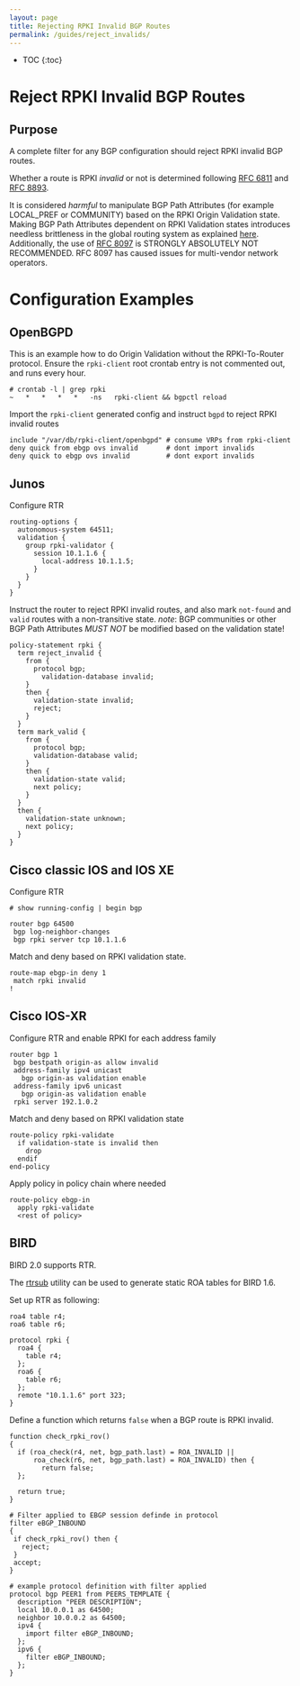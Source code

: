 ```yaml
---
layout: page
title: Rejecting RPKI Invalid BGP Routes
permalink: /guides/reject_invalids/
---
```


* TOC
{:toc}

# Reject RPKI Invalid BGP Routes

## Purpose

A complete filter for any BGP configuration should reject RPKI invalid BGP routes.

Whether a route is RPKI *invalid* or not is determined following [RFC 6811](https://tools.ietf.org/html/rfc6811) and [RFC 8893](https://tools.ietf.org/html/rfc8893).

It is considered *harmful* to manipulate BGP Path Attributes (for example LOCAL_PREF or COMMUNITY) based on the RPKI Origin Validation state.
Making BGP Path Attributes dependent on RPKI Validation states introduces needless brittleness in the global routing system as explained [here](https://mailarchive.ietf.org/arch/msg/sidrops/dwQi9lgYKRVctdlMAHhtgYkzhSM/).
Additionally, the use of [RFC 8097](https://tools.ietf.org/html/rfc8097) is STRONGLY ABSOLUTELY NOT RECOMMENDED.
RFC 8097 has caused issues for multi-vendor network operators.

# Configuration Examples

## OpenBGPD

This is an example how to do Origin Validation without the RPKI-To-Router protocol.
Ensure the `rpki-client` root crontab entry is not commented out, and runs every hour.

```
# crontab -l | grep rpki
~   *   *   *   *   -ns   rpki-client && bgpctl reload
```

Import the `rpki-client` generated config and instruct `bgpd` to reject RPKI invalid routes

```
include "/var/db/rpki-client/openbgpd" # consume VRPs from rpki-client
deny quick from ebgp ovs invalid       # dont import invalids
deny quick to ebgp ovs invalid         # dont export invalids
```

## Junos

Configure RTR

```
routing-options {
  autonomous-system 64511;
  validation {
    group rpki-validator {
      session 10.1.1.6 {
        local-address 10.1.1.5;
      }
    }
  }
}
```

Instruct the router to reject RPKI invalid routes, and also mark `not-found` and `valid` routes with a non-transitive state.
*note*: BGP communities or other BGP Path Attributes *MUST NOT* be modified based on the validation state!

```
policy-statement rpki {
  term reject_invalid {
    from {
      protocol bgp;
        validation-database invalid;
    }
    then {
      validation-state invalid;
      reject;
    }
  }
  term mark_valid {
    from {
      protocol bgp;
      validation-database valid;
    }
    then {
      validation-state valid;
      next policy;
    }
  }
  then {
    validation-state unknown;
    next policy;
  }
}
```

## Cisco classic IOS and IOS XE

Configure RTR

```
# show running-config | begin bgp

router bgp 64500
 bgp log-neighbor-changes
 bgp rpki server tcp 10.1.1.6
```

Match and deny based on RPKI validation state.

```
route-map ebgp-in deny 1
 match rpki invalid
!
```

## Cisco IOS-XR

Configure RTR and enable RPKI for each address family
```
router bgp 1
 bgp bestpath origin-as allow invalid
 address-family ipv4 unicast
   bgp origin-as validation enable
 address-family ipv6 unicast
   bgp origin-as validation enable
 rpki server 192.1.0.2
```
Match and deny based on RPKI validation state
```
route-policy rpki-validate
  if validation-state is invalid then
    drop
  endif
end-policy
```
Apply policy in policy chain where needed
```
route-policy ebgp-in
  apply rpki-validate
  <rest of policy>
```

## BIRD

BIRD 2.0 supports RTR.

The [rtrsub](https://github.com/job/rtrsub) utility can be used to generate static ROA tables for BIRD 1.6.

Set up RTR as following:

```
roa4 table r4;
roa6 table r6;

protocol rpki {
  roa4 {
    table r4;
  };
  roa6 {
    table r6;
  };
  remote "10.1.1.6" port 323;
}
```

Define a function which returns `false` when a BGP route is RPKI invalid.

```
function check_rpki_rov()
{
  if (roa_check(r4, net, bgp_path.last) = ROA_INVALID ||
      roa_check(r6, net, bgp_path.last) = ROA_INVALID) then {
        return false;
  };

  return true;
}

# Filter applied to EBGP session definde in protocol
filter eBGP_INBOUND
{
 if check_rpki_rov() then {
   reject;
 }
 accept;
}

# example protocol definition with filter applied
protocol bgp PEER1 from PEERS_TEMPLATE {
  description "PEER DESCRIPTION";
  local 10.0.0.1 as 64500;
  neighbor 10.0.0.2 as 64500;
  ipv4 {
    import filter eBGP_INBOUND;
  };
  ipv6 {
    filter eBGP_INBOUND;
  };
}
```
